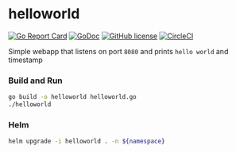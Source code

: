 # helloworld
[![Go Report Card](https://goreportcard.com/badge/github.com/hunkeelin/helloworld)](https://goreportcard.com/report/github.com/hunkeelin/helloworld)
[![GoDoc](https://godoc.org/github.com/hunkeelin/helloworld?status.svg)](https://godoc.org/github.com/hunkeelin/helloworld)
[![GitHub license](https://img.shields.io/badge/license-MIT-blue.svg)](https://raw.githubusercontent.com/hunkeelin/helloworld/master/LICENSE)
[![CircleCI](https://circleci.com/gh/hunkeelin/helloworld.svg?style=shield)](https://circleci.com/gh/hunkeelin/helloworld)


Simple webapp that listens on port `8080` and prints `hello world` and timestamp

### Build and Run
```bash
go build -o helloworld helloworld.go
./helloworld
```

### Helm
```bash
helm upgrade -i helloworld . -n ${namespace}
```
